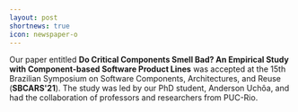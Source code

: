 ```yaml
---
layout: post
shortnews: true
icon: newspaper-o
---
```


Our paper entitled **Do Critical Components Smell Bad? An Empirical Study with Component-based Software Product Lines** was accepted at the 15th Brazilian Symposium on Software Components, Architectures, and Reuse (**SBCARS'21**). The study was led by our PhD student, Anderson Uchôa, and had the collaboration of professors and researchers from PUC-Rio.
